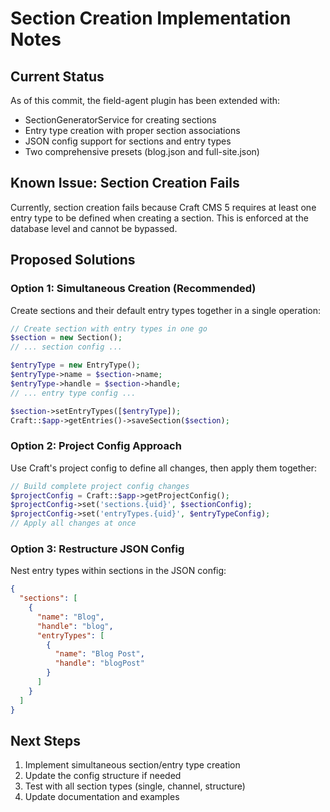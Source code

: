 # Section Creation Implementation Notes

## Current Status
As of this commit, the field-agent plugin has been extended with:
- SectionGeneratorService for creating sections
- Entry type creation with proper section associations
- JSON config support for sections and entry types
- Two comprehensive presets (blog.json and full-site.json)

## Known Issue: Section Creation Fails
Currently, section creation fails because Craft CMS 5 requires at least one entry type to be defined when creating a section. This is enforced at the database level and cannot be bypassed.

## Proposed Solutions

### Option 1: Simultaneous Creation (Recommended)
Create sections and their default entry types together in a single operation:
```php
// Create section with entry types in one go
$section = new Section();
// ... section config ...

$entryType = new EntryType();
$entryType->name = $section->name;
$entryType->handle = $section->handle;
// ... entry type config ...

$section->setEntryTypes([$entryType]);
Craft::$app->getEntries()->saveSection($section);
```

### Option 2: Project Config Approach
Use Craft's project config to define all changes, then apply them together:
```php
// Build complete project config changes
$projectConfig = Craft::$app->getProjectConfig();
$projectConfig->set('sections.{uid}', $sectionConfig);
$projectConfig->set('entryTypes.{uid}', $entryTypeConfig);
// Apply all changes at once
```

### Option 3: Restructure JSON Config
Nest entry types within sections in the JSON config:
```json
{
  "sections": [
    {
      "name": "Blog",
      "handle": "blog",
      "entryTypes": [
        {
          "name": "Blog Post",
          "handle": "blogPost"
        }
      ]
    }
  ]
}
```

## Next Steps
1. Implement simultaneous section/entry type creation
2. Update the config structure if needed
3. Test with all section types (single, channel, structure)
4. Update documentation and examples